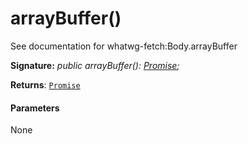 # arrayBuffer()



See documentation for whatwg-fetch:Body.arrayBuffer

**Signature:** _public arrayBuffer(): [Promise](../../web-apis/class/promise.md)<ArrayBuffer>;_

**Returns**: [`Promise`](../../web-apis/class/promise.md)<ArrayBuffer>





#### Parameters
None


